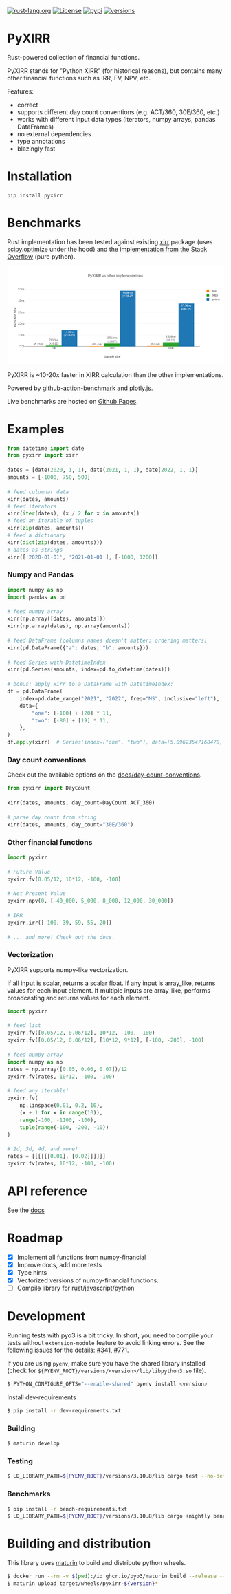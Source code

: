 [![rust-lang.org](https://img.shields.io/badge/Made%20with-Rust-red)](https://www.rust-lang.org/)
[![License](https://img.shields.io/github/license/Anexen/pyxirr.svg)](https://github.com/Anexen/pyxirr/blob/master/LICENSE)
[![pypi](https://img.shields.io/pypi/v/pyxirr.svg)](https://pypi.org/project/pyxirr/)
[![versions](https://img.shields.io/pypi/pyversions/pyxirr.svg)](https://pypi.org/project/pyxirr/)

# PyXIRR

Rust-powered collection of financial functions.

PyXIRR stands for "Python XIRR" (for historical reasons), but contains many other financial functions such as IRR, FV, NPV, etc.

Features:

- correct
- supports different day count conventions (e.g. ACT/360, 30E/360, etc.)
- works with different input data types (iterators, numpy arrays, pandas DataFrames)
- no external dependencies
- type annotations
- blazingly fast

# Installation

```
pip install pyxirr
```

# Benchmarks

Rust implementation has been tested against existing [xirr](https://pypi.org/project/xirr/) package
(uses [scipy.optimize](https://docs.scipy.org/doc/scipy/reference/generated/scipy.optimize.newton.html) under the hood)
and the [implementation from the Stack Overflow](https://stackoverflow.com/a/11503492) (pure python).

![bench](https://raw.githubusercontent.com/Anexen/pyxirr/main/docs/static/bench.png)

PyXIRR is ~10-20x faster in XIRR calculation than the other implementations.

Powered by [github-action-benchmark](https://github.com/rhysd/github-action-benchmark) and [plotly.js](https://github.com/plotly/plotly.js).

Live benchmarks are hosted on [Github Pages](https://anexen.github.io/pyxirr/bench).

# Examples

```python
from datetime import date
from pyxirr import xirr

dates = [date(2020, 1, 1), date(2021, 1, 1), date(2022, 1, 1)]
amounts = [-1000, 750, 500]

# feed columnar data
xirr(dates, amounts)
# feed iterators
xirr(iter(dates), (x / 2 for x in amounts))
# feed an iterable of tuples
xirr(zip(dates, amounts))
# feed a dictionary
xirr(dict(zip(dates, amounts)))
# dates as strings
xirr(['2020-01-01', '2021-01-01'], [-1000, 1200])
```

### Numpy and Pandas

```python
import numpy as np
import pandas as pd

# feed numpy array
xirr(np.array([dates, amounts]))
xirr(np.array(dates), np.array(amounts))

# feed DataFrame (columns names doesn't matter; ordering matters)
xirr(pd.DataFrame({"a": dates, "b": amounts}))

# feed Series with DatetimeIndex
xirr(pd.Series(amounts, index=pd.to_datetime(dates)))

# bonus: apply xirr to a DataFrame with DatetimeIndex:
df = pd.DataFrame(
    index=pd.date_range("2021", "2022", freq="MS", inclusive="left"),
    data={
        "one": [-100] + [20] * 11,
        "two": [-80] + [19] * 11,
    },
)
df.apply(xirr)  # Series(index=["one", "two"], data=[5.09623547168478, 8.780801977141174])
```

### Day count conventions

Check out the available options on the [docs/day-count-conventions](https://anexen.github.io/pyxirr/functions.html#day-count-conventions).

```python
from pyxirr import DayCount

xirr(dates, amounts, day_count=DayCount.ACT_360)

# parse day count from string
xirr(dates, amounts, day_count="30E/360")
```

### Other financial functions

```python
import pyxirr

# Future Value
pyxirr.fv(0.05/12, 10*12, -100, -100)

# Net Present Value
pyxirr.npv(0, [-40_000, 5_000, 8_000, 12_000, 30_000])

# IRR
pyxirr.irr([-100, 39, 59, 55, 20])

# ... and more! Check out the docs.
```

### Vectorization

PyXIRR supports numpy-like vectorization.

If all input is scalar, returns a scalar float. If any input is array_like,
returns values for each input element. If multiple inputs are
array_like, performs broadcasting and returns values for each element.

```python
import pyxirr

# feed list
pyxirr.fv([0.05/12, 0.06/12], 10*12, -100, -100)
pyxirr.fv([0.05/12, 0.06/12], [10*12, 9*12], [-100, -200], -100)

# feed numpy array
import numpy as np
rates = np.array([0.05, 0.06, 0.07])/12
pyxirr.fv(rates, 10*12, -100, -100)

# feed any iterable!
pyxirr.fv(
    np.linspace(0.01, 0.2, 10),
    (x + 1 for x in range(10)),
    range(-100, -1100, -100),
    tuple(range(-100, -200, -10))
)

# 2d, 3d, 4d, and more!
rates = [[[[[[0.01], [0.02]]]]]]
pyxirr.fv(rates, 10*12, -100, -100)
```

# API reference

See the [docs](https://anexen.github.io/pyxirr)

# Roadmap

- [x] Implement all functions from [numpy-financial](https://numpy.org/numpy-financial/latest/index.html)
- [x] Improve docs, add more tests
- [x] Type hints
- [x] Vectorized versions of numpy-financial functions.
- [ ] Compile library for rust/javascript/python

# Development

Running tests with pyo3 is a bit tricky. In short, you need to compile your tests without `extension-module` feature to avoid linking errors.
See the following issues for the details: [#341](https://github.com/PyO3/pyo3/issues/341), [#771](https://github.com/PyO3/pyo3/issues/771).

If you are using `pyenv`, make sure you have the shared library installed (check for `${PYENV_ROOT}/versions/<version>/lib/libpython3.so` file).

```bash
$ PYTHON_CONFIGURE_OPTS="--enable-shared" pyenv install <version>
```

Install dev-requirements

```bash
$ pip install -r dev-requirements.txt
```

### Building

```bash
$ maturin develop
```

### Testing

```bash
$ LD_LIBRARY_PATH=${PYENV_ROOT}/versions/3.10.8/lib cargo test --no-default-features --features tests
```

### Benchmarks

```bash
$ pip install -r bench-requirements.txt
$ LD_LIBRARY_PATH=${PYENV_ROOT}/versions/3.10.8/lib cargo +nightly bench --no-default-features --features tests
```

# Building and distribution

This library uses [maturin](https://github.com/PyO3/maturin) to build and distribute python wheels.

```bash
$ docker run --rm -v $(pwd):/io ghcr.io/pyo3/maturin build --release --manylinux 2010 --strip
$ maturin upload target/wheels/pyxirr-${version}*
```
